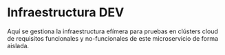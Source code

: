 # Infraestructura DEV

Aquí se gestiona la infraestructura efímera para pruebas en clústers cloud de requisitos funcionales y no-funcionales de este microservicio de forma aislada.